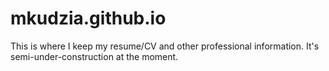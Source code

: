 # mkudzia.github.io

This is where I keep my resume/CV and other professional information. It's semi-under-construction at the moment.
